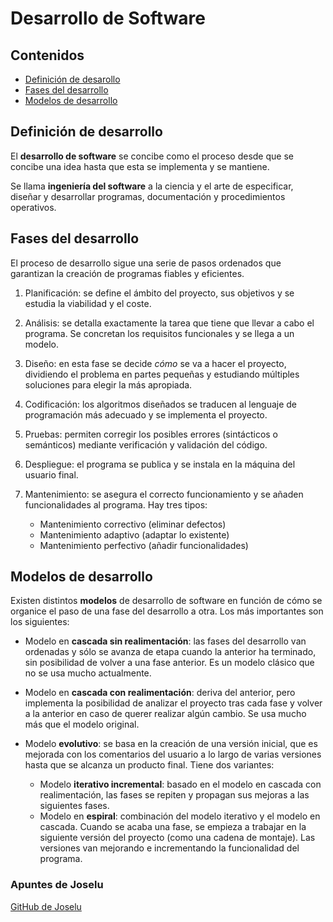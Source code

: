 # Desarrollo de Software

## Contenidos

- [Definición de desarollo](#definición-de-desarrollo)
- [Fases del desarrollo](#fases-del-desarrollo)
- [Modelos de desarrollo](#modelos-de-desarrollo)

## Definición de desarrollo

El **desarrollo de software** se concibe como el proceso desde que se concibe una idea hasta que esta se implementa y se mantiene.

Se llama **ingeniería del software** a la ciencia y el arte de especificar, diseñar y desarrollar programas, documentación y procedimientos operativos.

## Fases del desarrollo

El proceso de desarrollo sigue una serie de pasos ordenados que garantizan la creación de programas fiables y eficientes.

1. Planificación: se define el ámbito del proyecto, sus objetivos y se estudia la viabilidad y el coste.

2. Análisis: se detalla exactamente la tarea que tiene que llevar a cabo el programa. Se concretan los requisitos funcionales y se llega a un modelo.

3. Diseño: en esta fase se decide _cómo_ se va a hacer el proyecto, dividiendo el problema en partes pequeñas y estudiando múltiples soluciones para elegir la más apropiada.

4. Codificación: los algoritmos diseñados se traducen al lenguaje de programación más adecuado y se implementa el proyecto.

5. Pruebas: permiten corregir los posibles errores (sintácticos o semánticos) mediante verificación y validación del código.

6. Despliegue: el programa se publica y se instala en la máquina del usuario final.

7. Mantenimiento: se asegura el correcto funcionamiento y se añaden funcionalidades al programa. Hay tres tipos:

    - Mantenimiento correctivo (eliminar defectos)
    - Mantenimiento adaptivo (adaptar lo existente)
    - Mantenimiento perfectivo (añadir funcionalidades)

## Modelos de desarrollo

Existen distintos **modelos** de desarrollo de software en función de cómo se organice el paso de una fase del desarrollo a otra. Los más importantes son los siguientes:

- Modelo en **cascada sin realimentación**: las fases del desarrollo van ordenadas y sólo se avanza de etapa cuando la anterior ha terminado, sin posibilidad de volver a una fase anterior. Es un modelo clásico que no se usa mucho actualmente.

- Modelo en **cascada con realimentación**: deriva del anterior, pero implementa la posibilidad de analizar el proyecto tras cada fase y volver a la anterior en caso de querer realizar algún cambio. Se usa mucho más que el modelo original.

- Modelo **evolutivo**: se basa en la creación de una versión inicial, que es mejorada con los comentarios del usuario a lo largo de varias versiones hasta que se alcanza un producto final. Tiene dos variantes:
    - Modelo **iterativo incremental**: basado en el modelo en cascada con realimentación, las fases se repiten y propagan sus mejoras a las siguientes fases.
    - Modelo en **espiral**: combinación del modelo iterativo y el modelo en cascada. Cuando se acaba una fase, se empieza a trabajar en la siguiente versión del proyecto (como una cadena de montaje). Las versiones van mejorando e incrementando la funcionalidad del programa.

### Apuntes de Joselu
[GitHub de Joselu](https://github.com/joseluisgs/EntornosDesarrollo-01-2022-2023)